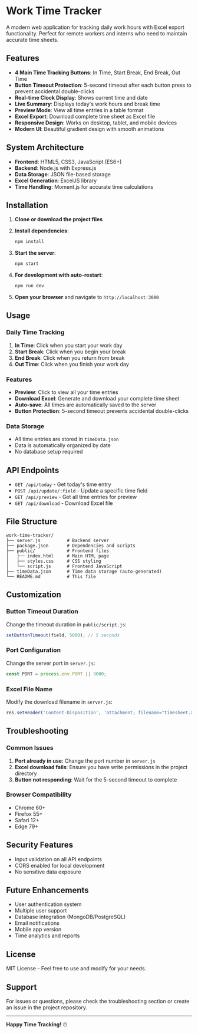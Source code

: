 # Work Time Tracker

A modern web application for tracking daily work hours with Excel export functionality. Perfect for remote workers and interns who need to maintain accurate time sheets.

## Features

- **4 Main Time Tracking Buttons**: In Time, Start Break, End Break, Out Time
- **Button Timeout Protection**: 5-second timeout after each button press to prevent accidental double-clicks
- **Real-time Clock Display**: Shows current time and date
- **Live Summary**: Displays today's work hours and break time
- **Preview Mode**: View all time entries in a table format
- **Excel Export**: Download complete time sheet as Excel file
- **Responsive Design**: Works on desktop, tablet, and mobile devices
- **Modern UI**: Beautiful gradient design with smooth animations

## System Architecture

- **Frontend**: HTML5, CSS3, JavaScript (ES6+)
- **Backend**: Node.js with Express.js
- **Data Storage**: JSON file-based storage
- **Excel Generation**: ExcelJS library
- **Time Handling**: Moment.js for accurate time calculations

## Installation

1. **Clone or download the project files**
2. **Install dependencies**:
   ```bash
   npm install
   ```

3. **Start the server**:
   ```bash
   npm start
   ```

4. **For development with auto-restart**:
   ```bash
   npm run dev
   ```

5. **Open your browser** and navigate to `http://localhost:3000`

## Usage

### Daily Time Tracking

1. **In Time**: Click when you start your work day
2. **Start Break**: Click when you begin your break
3. **End Break**: Click when you return from break
4. **Out Time**: Click when you finish your work day

### Features

- **Preview**: Click to view all your time entries
- **Download Excel**: Generate and download your complete time sheet
- **Auto-save**: All times are automatically saved to the server
- **Button Protection**: 5-second timeout prevents accidental double-clicks

### Data Storage

- All time entries are stored in `timeData.json`
- Data is automatically organized by date
- No database setup required

## API Endpoints

- `GET /api/today` - Get today's time entry
- `POST /api/update/:field` - Update a specific time field
- `GET /api/preview` - Get all time entries for preview
- `GET /api/download` - Download Excel file

## File Structure

```
work-time-tracker/
├── server.js          # Backend server
├── package.json       # Dependencies and scripts
├── public/            # Frontend files
│   ├── index.html     # Main HTML page
│   ├── styles.css     # CSS styling
│   └── script.js      # Frontend JavaScript
├── timeData.json      # Time data storage (auto-generated)
└── README.md          # This file
```

## Customization

### Button Timeout Duration
Change the timeout duration in `public/script.js`:
```javascript
setButtonTimeout(field, 5000); // 5 seconds
```

### Port Configuration
Change the server port in `server.js`:
```javascript
const PORT = process.env.PORT || 3000;
```

### Excel File Name
Modify the download filename in `server.js`:
```javascript
res.setHeader('Content-Disposition', 'attachment; filename="timesheet.xlsx"');
```

## Troubleshooting

### Common Issues

1. **Port already in use**: Change the port number in `server.js`
2. **Excel download fails**: Ensure you have write permissions in the project directory
3. **Button not responding**: Wait for the 5-second timeout to complete

### Browser Compatibility

- Chrome 60+
- Firefox 55+
- Safari 12+
- Edge 79+

## Security Features

- Input validation on all API endpoints
- CORS enabled for local development
- No sensitive data exposure

## Future Enhancements

- User authentication system
- Multiple user support
- Database integration (MongoDB/PostgreSQL)
- Email notifications
- Mobile app version
- Time analytics and reports

## License

MIT License - Feel free to use and modify for your needs.

## Support

For issues or questions, please check the troubleshooting section or create an issue in the project repository.

---

**Happy Time Tracking!** ⏰